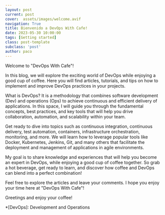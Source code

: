 ```yaml
---
layout: post
current: post
cover:  assets/images/welcome.avif
navigation: True
title: Bienvenido a DevOps With Cafe!
date: 2023-05-30 10:00:00
tags: [Getting started]
class: post-template
subclass: 'post'
author: paco
---
```



Welcome to "DevOps With Cafe"!

In this blog, we will explore the exciting world of DevOps while enjoying a good cup of coffee. Here you will find articles, tutorials, and tips on how to implement and improve DevOps practices in your projects.

What is DevOps? It is a methodology that combines software development (Dev) and operations (Ops) to achieve continuous and efficient delivery of applications. In this space, I will guide you through the fundamental concepts, best practices, and key tools that will help you drive collaboration, automation, and scalability within your team.

Get ready to dive into topics such as continuous integration, continuous delivery, test automation, containers, infrastructure orchestration, monitoring, and more. We will learn how to leverage popular tools like Docker, Kubernetes, Jenkins, Git, and many others that facilitate the deployment and management of applications in agile environments.

My goal is to share knowledge and experiences that will help you become an expert in DevOps, while enjoying a good cup of coffee together. So grab a hot beverage, get ready to learn, and discover how coffee and DevOps can blend into a perfect combination!

Feel free to explore the articles and leave your comments. I hope you enjoy your time here at "DevOps With Cafe"!

Greetings and enjoy your coffee!

*[DevOps]: Development and Operations
